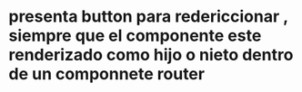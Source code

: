 # presenta button para redericcionar , siempre que el componente este renderizado como hijo o nieto dentro de un componnete router 